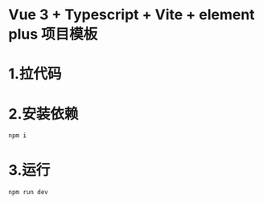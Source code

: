 # Vue 3 + Typescript + Vite + element plus 项目模板

# 1.拉代码

# 2.安装依赖

```sh
npm i
```

# 3.运行

```sh
npm run dev
```
